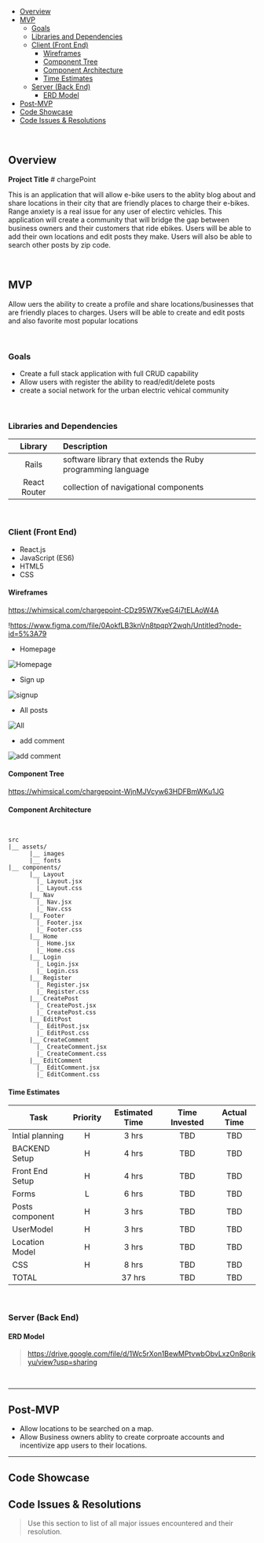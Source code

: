 






- [Overview](#overview)
- [MVP](#mvp)
  - [Goals](#goals)
  - [Libraries and Dependencies](#libraries-and-dependencies)
  - [Client (Front End)](#client-front-end)
    - [Wireframes](#wireframes)
    - [Component Tree](#component-tree)
    - [Component Architecture](#component-architecture)
    - [Time Estimates](#time-estimates)
  - [Server (Back End)](#server-back-end)
    - [ERD Model](#erd-model)
- [Post-MVP](#post-mvp)
- [Code Showcase](#code-showcase)
- [Code Issues & Resolutions](#code-issues--resolutions)

<br>

## Overview

**Project Title** # chargePoint

This is an application that will allow e-bike users to the ablity blog about and share locations in their city that are friendly places to charge their e-bikes. Range anxiety is a real issue for any user of electirc vehicles. This application will create a community that will bridge the gap between business owners and their customers that ride ebikes. Users will be able to add their own locations and edit posts they make. Users will also be able to search other posts by zip code. 




<br>

## MVP

Allow uers the ability to create a profile and share locations/businesses that are friendly places to charges. Users will be able to create and edit posts and also favorite most popular locations

<br>

### Goals

- Create a full stack application with full CRUD capability 
- Allow users with register the ability to read/edit/delete posts
- create a social network for the urban electric vehical community 

<br>

### Libraries and Dependencies


|     Library      | Description                               			 |
| :--------------: | :----------------------------------------- 		 |
|      Rails       |  software library that extends the Ruby programming language|
|   React Router   |  collection of navigational components  			 |

<br>

### Client (Front End)

- React.js
- JavaScript (ES6)
- HTML5
- CSS


#### Wireframes



https://whimsical.com/chargepoint-CDz95W7KyeG4i7tELAoW4A

!https://www.figma.com/file/0AokfLB3knVn8tpqpY2wqh/Untitled?node-id=5%3A79

- Homepage

![Homepage](https://i.imgur.com/KJpfxPN.png)

- Sign up

![signup](https://i.imgur.com/qNmyfhQ.png)

- All posts

![All](https://i.imgur.com/PScCz7d.png)

- add comment

![add comment](https://i.imgur.com/JZJXnyl.png)

#### Component Tree


https://whimsical.com/chargepoint-WjnMJVcyw63HDFBmWKu1JG
#### Component Architecture



``` structure


src
|__ assets/
      |__ images
      |__ fonts
|__ components/
      |__ Layout
	    |_ Layout.jsx
	    |_ Layout.css
      |__ Nav
	    |_ Nav.jsx
	    |_ Nav.css
      |__ Footer
	    |_ Footer.jsx
	    |_ Footer.css
      |__ Home
	    |_ Home.jsx
	    |_ Home.css
      |__ Login
	    |_ Login.jsx
	    |_ Login.css
      |__ Register
	    |_ Register.jsx
	    |_ Register.css
      |__ CreatePost
	    |_ CreatePost.jsx
	    |_ CreatePost.css
      |__ EditPost
	    |_ EditPost.jsx
	    |_ EditPost.css
      |__ CreateComment
	    |_ CreateComment.jsx
	    |_ CreateComment.css
      |__ EditComment
	    |_ EditComment.jsx
	    |_ EditComment.css
```

#### Time Estimates



| Task                | Priority | Estimated Time | Time Invested | Actual Time |
| ------------------- | :------: | :------------: | :-----------: | :---------: |
| Intial planning     |    H     |     3 hrs      |     TBD       |     TBD     |
| BACKEND Setup       |    H     |     4 hrs      |     TBD       |     TBD     |
| Front End Setup     |    H     |     4 hrs      |     TBD       |     TBD     |
| Forms               |    L     |     6 hrs      |     TBD       |     TBD     |
| Posts component     |    H     |     3 hrs      |     TBD       |     TBD     |
| UserModel           |     H    |     3 hrs      |     TBD       |     TBD     |
| Location Model      |    H     |     3 hrs      |     TBD       |     TBD     |
| CSS                 |    H     |     8 hrs      |     TBD       |     TBD     |
| TOTAL               |          |     37 hrs     |     TBD       |     TBD     |
  
>

<br>

### Server (Back End)

#### ERD Model

> https://drive.google.com/file/d/1Wc5rXon1BewMPtvwbObvLxzOn8prikyu/view?usp=sharing

<br>

***

## Post-MVP

- Allow locations to be searched on a map. 
- Allow Business owners ablity to create corproate accounts and incentivize app users to their locations.
  



***

## Code Showcase


## Code Issues & Resolutions

> Use this section to list of all major issues encountered and their resolution.
